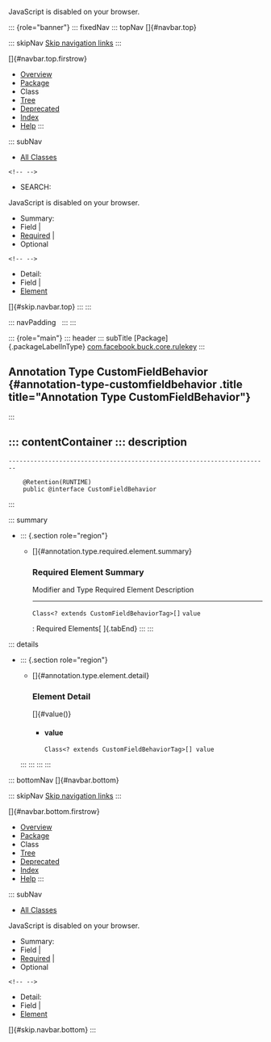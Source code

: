 <div>

JavaScript is disabled on your browser.

</div>

::: {role="banner"}
::: fixedNav
::: topNav
[]{#navbar.top}

::: skipNav
[Skip navigation links](#skip.navbar.top "Skip navigation links")
:::

[]{#navbar.top.firstrow}

-   [Overview](../../../../../index.html)
-   [Package](package-summary.html)
-   Class
-   [Tree](package-tree.html)
-   [Deprecated](../../../../../deprecated-list.html)
-   [Index](../../../../../index-all.html)
-   [Help](../../../../../help-doc.html)
:::

::: subNav
-   [All Classes](../../../../../allclasses.html)

```{=html}
<!-- -->
```
-   SEARCH:

<div>

<div>

JavaScript is disabled on your browser.

</div>

</div>

<div>

-   Summary: 
-   Field \| 
-   [Required](#annotation.type.required.element.summary) \| 
-   Optional

```{=html}
<!-- -->
```
-   Detail: 
-   Field \| 
-   [Element](#annotation.type.element.detail)

</div>

[]{#skip.navbar.top}
:::
:::

::: navPadding
 
:::
:::

::: {role="main"}
::: header
::: subTitle
[Package]{.packageLabelInType} [com.facebook.buck.core.rulekey](package-summary.html)
:::

## Annotation Type CustomFieldBehavior {#annotation-type-customfieldbehavior .title title="Annotation Type CustomFieldBehavior"}
:::

::: contentContainer
::: description
-   

    ------------------------------------------------------------------------

        @Retention(RUNTIME)
        public @interface CustomFieldBehavior
:::

::: summary
-   ::: {.section role="region"}
    -   []{#annotation.type.required.element.summary}

        ### Required Element Summary

          Modifier and Type                             Required Element   Description
          --------------------------------------------- ------------------ -------------
          `Class<? extends CustomFieldBehaviorTag>[]`   `value`             

          : Required Elements[ ]{.tabEnd}
    :::
:::

::: details
-   ::: {.section role="region"}
    -   []{#annotation.type.element.detail}

        ### Element Detail

        []{#value()}

        -   #### value

                Class<? extends CustomFieldBehaviorTag>[] value
    :::
:::
:::
:::

::: bottomNav
[]{#navbar.bottom}

::: skipNav
[Skip navigation links](#skip.navbar.bottom "Skip navigation links")
:::

[]{#navbar.bottom.firstrow}

-   [Overview](../../../../../index.html)
-   [Package](package-summary.html)
-   Class
-   [Tree](package-tree.html)
-   [Deprecated](../../../../../deprecated-list.html)
-   [Index](../../../../../index-all.html)
-   [Help](../../../../../help-doc.html)
:::

::: subNav
-   [All Classes](../../../../../allclasses.html)

<div>

<div>

JavaScript is disabled on your browser.

</div>

</div>

<div>

-   Summary: 
-   Field \| 
-   [Required](#annotation.type.required.element.summary) \| 
-   Optional

```{=html}
<!-- -->
```
-   Detail: 
-   Field \| 
-   [Element](#annotation.type.element.detail)

</div>

[]{#skip.navbar.bottom}
:::
